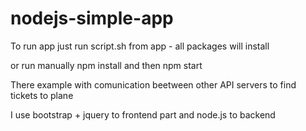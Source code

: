 # nodejs-simple-app

To run app just run script.sh from app - all packages will install 

or run manually npm install
and then npm start


There example with comunication beetween other API servers to find tickets to plane


I use bootstrap + jquery to frontend part and node.js to backend
